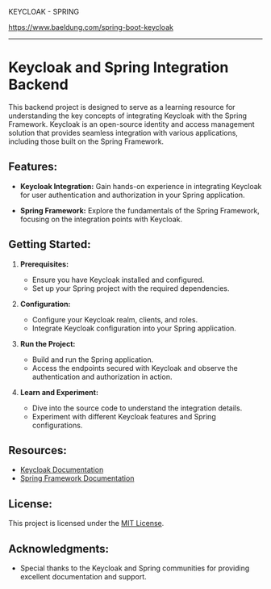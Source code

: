 KEYCLOAK - SPRING

https://www.baeldung.com/spring-boot-keycloak

---

# Keycloak and Spring Integration Backend

This backend project is designed to serve as a learning resource for understanding the key concepts of integrating Keycloak with the Spring Framework. Keycloak is an open-source identity and access management solution that provides seamless integration with various applications, including those built on the Spring Framework.

## Features:

- **Keycloak Integration:** Gain hands-on experience in integrating Keycloak for user authentication and authorization in your Spring application.
  
- **Spring Framework:** Explore the fundamentals of the Spring Framework, focusing on the integration points with Keycloak.

## Getting Started:

1. **Prerequisites:**
   - Ensure you have Keycloak installed and configured.
   - Set up your Spring project with the required dependencies.

2. **Configuration:**
   - Configure your Keycloak realm, clients, and roles.
   - Integrate Keycloak configuration into your Spring application.

3. **Run the Project:**
   - Build and run the Spring application.
   - Access the endpoints secured with Keycloak and observe the authentication and authorization in action.

4. **Learn and Experiment:**
   - Dive into the source code to understand the integration details.
   - Experiment with different Keycloak features and Spring configurations.

## Resources:

- [Keycloak Documentation](https://www.keycloak.org/documentation)
- [Spring Framework Documentation](https://docs.spring.io/spring-framework/docs/current/reference/html/web.html)

## License:

This project is licensed under the [MIT License](LICENSE).

## Acknowledgments:

- Special thanks to the Keycloak and Spring communities for providing excellent documentation and support.
